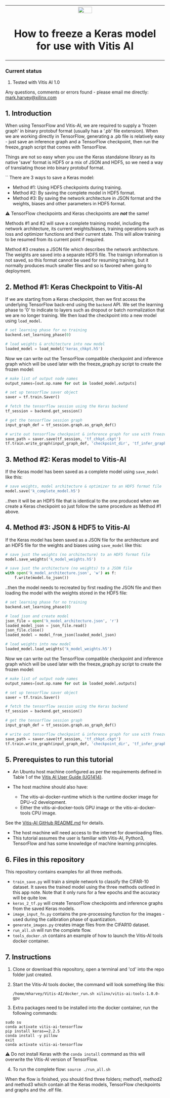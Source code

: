 <table style="width:100%">
  <tr>
    <th width="100%" colspan="6"><img src="https://www.xilinx.com/content/dam/xilinx/imgs/press/media-kits/corporate/xilinx-logo.png" width="30%"/><h1>How to freeze a Keras model for use with Vitis AI</h2>
</th>
  </tr>

</table>

### Current status

1. Tested with Vitis AI 1.0

Any questions, comments or errors found - please email me directly:  mark.harvey@xilinx.com


## 1. Introduction

When using TensorFlow and Vitis-AI, we are required to supply a 'frozen graph' in binary protobuf format (usually has a '.pb' file extension). When we are working directly in TensorFlow, generating a .pb file is relatively easy - just save an inference graph and a TensorFlow checkpoint, then run the freeze_graph script that comes with TensorFlow.

Things are not so easy when you use the Keras standalone library as its native 'save' format is HDF5 or a mix of JSON and HDF5, so we need a way of translating those into binary protobuf format.

``
There are 3 ways to save a Keras model:

+ Method #1: Using HDF5 checkpoints during training.
+ Method #2: By saving the complete model in HDF5 format.
+ Method #3: By saving the network architecture in JSON format and the weights, biases and other parameters in HDF5 format.


:warning: TensorFlow checkpoints and Keras checkpoints are **_not_** the same!


Methods #1 and #2 will save a complete training model, including the network architecture, its current weights/biases, training operations such as loss and optimizer functions and their current state. This will allow training to be resumed from its current point if required.

Method #3 creates a JSON file which describes the network architecture. The weights are saved into a separate HDF5 file. The trainign information is not saved, so this format cannot be used for resuming training, but it normally produces much smaller files and so is favored when going to deployment.

## 2. Method #1: Keras Checkpoint to Vitis-AI

If we are starting from a Keras checkpoint, then we first access the underlying TensorFlow back-end using the `backend` API. We set the learning phase to '0' to indicate to layers such as dropout or batch normalization that we are no longer training. We then load the checkpoint into a new model using `load_model`.

```python
# set learning phase for no training
backend.set_learning_phase(0)

# load weights & architecture into new model
loaded_model = load_model('keras_chkpt.h5')
```

Now we can write out the TensorFlow compatible checkpoint and inference graph which will be used later with the freeze_graph.py script to create the frozen model:

```python
# make list of output node names
output_names=[out.op.name for out in loaded_model.outputs]

# set up tensorflow saver object
saver = tf.train.Saver()

# fetch the tensorflow session using the Keras backend
tf_session = backend.get_session()

# get the tensorflow session graph
input_graph_def = tf_session.graph.as_graph_def()

# write out tensorflow checkpoint & inference graph for use with freeze_graph script
save_path = saver.save(tf_session, 'tf_chkpt.ckpt')
tf.train.write_graph(input_graph_def, 'checkpoint_dir', 'tf_infer_graph.pb', as_text=False)
```

## 3. Method #2: Keras model to Vitis-AI

If the Keras model has been saved as a complete model using `save_model` like this:

```python
# save weights, model architecture & optimizer to an HDF5 format file
model.save('k_complete_model.h5')
```

..then it will be an HDF5 file that is identical to the one produced when we create a Keras checkpoint so just follow the same procedure as Method #1 above.


## 4. Method #3: JSON & HDF5 to Vitis-AI

If the Keras model has been saved as a JSON file for the architecture and an HDF5 file for the weights and biases using `save_model` like this:

```python
# save just the weights (no architecture) to an HDF5 format file
model.save_weights('k_model_weights.h5')

# save just the architecture (no weights) to a JSON file
with open('k_model_architecture.json', 'w') as f:
    f.write(model.to_json())
```

..then the model needs to recreated by first reading the JSON file and then loading the model with the weights stored in the HDF5 file:

```python
# set learning phase for no training
backend.set_learning_phase(0)

# load json and create model
json_file = open('k_model_architecture.json', 'r')
loaded_model_json = json_file.read()
json_file.close()
loaded_model = model_from_json(loaded_model_json)

# load weights into new model
loaded_model.load_weights('k_model_weights.h5')
```

Now we can write out the TensorFlow compatible checkpoint and inference graph which will be used later with the freeze_graph.py script to create the frozen model:

```python
# make list of output node names
output_names=[out.op.name for out in loaded_model.outputs]

# set up tensorflow saver object
saver = tf.train.Saver()

# fetch the tensorflow session using the Keras backend
tf_session = backend.get_session()

# get the tensorflow session graph
input_graph_def = tf_session.graph.as_graph_def()

# write out tensorflow checkpoint & inference graph for use with freeze_graph script
save_path = saver.save(tf_session, 'tf_chkpt.ckpt')
tf.train.write_graph(input_graph_def, 'checkpoint_dir', 'tf_infer_graph.pb', as_text=False)
```


## 5. Prerequistes to run this tutorial

  + An Ubuntu host machine configured as per the requirements defined in Table 1 of the <a href="https://www.xilinx.com/support/documentation/sw_manuals/vitis_ai/1_0/ug1414-vitis-ai.pdf">Vitis AI User Guide (UG1414)</a>.

  + The host machine should also have:
    + The vitis-ai-docker-runtime which is the runtime docker image for DPU-v2 development.
    + Either the vitis-ai-docker-tools GPU image or the vitis-ai-docker-tools CPU image.

See the <a href="https://github.com/Xilinx/Vitis-AI">Vitis-AI GitHub README.md</a> for details.

  + The host machine will need access to the internet for downloading files.
  + This tutorial assumes the user is familiar with Vitis-AI, Python3, TensorFlow and has some knowledge of machine learning principles.


## 6. Files in this repository

This repository contains examples for all three methods.

+ `train_save.py` will train a simple network to classify the CIFAR-10 dataset. It saves the trained model using the three methods outlined in this app note. Note that it only runs for a few epochs and the accuracy will be quite low.
+ `keras_2_tf.py` will create TensorFlow checkpoints and inference graphs from the saved Keras models.
+ `image_input_fn.py` contains the pre-processing function for the images - used during the calibration phase of quantization.
+ `generate_images.py` creates image files from the CIFAR10 dataset.
+ `run_all.sh` will run the complete flow.
+ `tools_docker.sh` contains an example of how to launch the Vitis-AI tools docker container.


## 7. Instructions

1. Clone or download this repository, open a terminal and 'cd' into the repo folder just created.

2. Start the Vitis-AI tools docker, the command will look something like this:

     `/home/mharvey/Vitis-AI/docker_run.sh xilinx/vitis-ai:tools-1.0.0-gpu`

3. Extra packages need to be installed into the docker container, run the following commands:

```shell
sudo su
conda activate vitis-ai-tensorflow
pip install keras==2.2.5
conda install -y pillow
exit
conda activate vitis-ai-tensorflow
```

:warning: Do not install Keras with the `conda install` command as this will overwrite the Vitis-AI version of TensorFlow.



4. To run the complete flow: `source ./run_all.sh`


When the flow is finished, you should find three folders; method1, method2 and method3 which contain all the Keras models, TensorFlow checkpoints and graphs and the .elf file.
